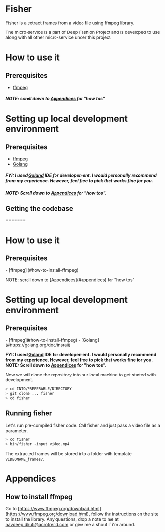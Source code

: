 # Fisher
Fisher is a extract frames from a video file using ffmpeg library.

The micro-service is a part of Deep Fashion Project and is developed to use along with all other micro-service under this project.

# How to use it
## Prerequisites
 - [ffmpeg](#how-to-install-ffmpeg)

##### NOTE: scroll down to [Appendices](#appendices) for "how tos"

# Setting up local development environment
## Prerequisites
 - [ffmpeg](#how-to-install-ffmpeg)
 - [Golang](#https://golang.org/doc/install)

##### FYI: I used [Goland](https://www.jetbrains.com/go/download/) IDE for developement. I would personally recommend from my experience. However, feel free to pick that works fine for you.
##### NOTE: Scroll down to [Appendices](#appendices) for "how tos".

## Getting the codebase
=======
<h1>How to use it</h1>
<h2>Prerequisites</h2>
 - [ffmpeg] (#how-to-install-ffmpeg)

<p>NOTE: scroll down to [Appendices](#appendices) for "how tos"</p>

<h1>Setting up local development environment</h1>
<h2>Prerequisites</h2>
 - [ffmpeg](#how-to-install-ffmpeg)
 - [Golang](#https://golang.org/doc/install)

<b>FYI: I used [Goland](https://www.jetbrains.com/go/download/) IDE for developement. I would personally recommend from my experience. However, feel free to pick that works fine for you.</b>
<b>NOTE: Scroll down to [Appendices](#appendices) for "how tos".</b>

Now we will clone the repository into our local machine to get started with development.

```bash
> cd INTO/PREFERABLE/DIRECTORY 
> git clone ... fisher
> cd fisher

```

## Running fisher
Let's run pre-compiled fisher code. Call fisher and just pass a video file as a parameter.

```bash
> cd fisher
> bin/fisher -input video.mp4

```
The extracted frames will be stored into a folder with template `VIDEONAME_frames/`.

# Appendices
## How to install ffmpeg
Go to [https://www.ffmpeg.org/download.html](https://www.ffmpeg.org/download.html), follow the instructions on the site to install the library. Any questions, drop a note to me at <navdeep.dhuti@acrotrend.com> or give me a shout if i'm around.